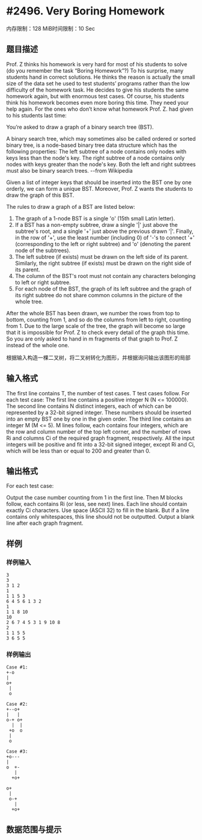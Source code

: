 # #2496. Very Boring Homework

内存限制：128 MiB时间限制：10 Sec

## 题目描述


  Prof. Z thinks his homework is very hard for most of his students to solve (do you remember the task &ldquo;Boring Homework&rdquo;?) To his surprise, many students hand in correct solutions. He thinks the reason is actually the small size of the data set he used to test students&rsquo; programs rather than the low difficulty of the homework task. He decides to give his students the same homework again, but with enormous test cases. Of course, his students think his homework becomes even more boring this time. They need your help again.
  For the ones who don&rsquo;t know what homework Prof. Z. had given to his students last time:
  
  You&rsquo;re asked to draw a graph of a binary search tree (BST). 

  A binary search tree, which may sometimes also be called ordered or sorted binary tree, is a node-based binary tree data structure which has the following properties:
  The left subtree of a node contains only nodes with keys less than the node's key.
  The right subtree of a node contains only nodes with keys greater than the node's key.
  Both the left and right subtrees must also be binary search trees.
  --from Wikipedia

  Given a list of integer keys that should be inserted into the BST one by one orderly, we can form a unique BST. Moreover, Prof. Z wants the students to draw the graph of this BST.
  
  The rules to draw a graph of a BST are listed below:
  
1. The graph of a 1-node BST is a single 'o' (15th small Latin letter).
2. If a BST has a non-empty subtree, draw a single '|' just above the subtree's root, and a single '+' just above the previous drawn '|'. Finally, in the row of '+', use the least number (including 0) of '-'s to connect '+' (corresponding to the left or right subtree) and 'o' (denoting the parent node of the subtrees).
3. The left subtree (if exists) must be drawn on the left side of its parent. Similarly, the right subtree (if exists) must be drawn on the right side of its parent.
4. The column of the BST's root must not contain any characters belonging to left or right subtree.
5. For each node of the BST, the graph of its left subtree and the graph of its right subtree do not share common columns in the picture of the whole tree.

  After the whole BST has been drawn, we number the rows from top to bottom, counting from 1, and so do the columns from left to right, counting from 1.
  Due to the large scale of the tree, the graph will become so large that it is impossible for Prof. Z to check every detail of the graph this time. So you are only asked to hand in m fragments of that graph to Prof. Z instead of the whole one.

 

根据输入构造一棵二叉树，将二叉树转化为图形，并根据询问输出该图形的局部


## 输入格式

  The first line contains T, the number of test cases. T test cases follow.
  For each test case:
  The first line contains a positive integer N (N <= 100000).
  The second line contains N distinct integers, each of which can be represented by a 32-bit signed integer. These numbers should be inserted into an empty BST one by one in the given order.
  The third line contains an integer M (M <= 5).
  M lines follow, each contains four integers, which are the row and column number of the top left corner, and the number of rows Ri and columns Ci of the required graph fragment, respectively. All the input integers will be positive and fit into a 32-bit signed integer, except Ri and Ci, which will be less than or equal to 200 and greater than 0.

## 输出格式

For each test case:

  Output the case number counting from 1 in the first line.
  Then M blocks follow, each contains Ri (or less, see next) lines. Each line should contain exactly Ci characters. Use space (ASCII 32) to fill in the blank. But if a line contains only whitespaces, this line should not be outputted.
  Output a blank line after each graph fragment.

## 样例

### 样例输入

    
    3
    3
    3 1 2
    1
    1 1 5 3
    6 4 5 6 1 3 2
    1
    1 1 8 10
    10
    2 6 7 4 5 3 1 9 10 8
    2
    1 1 5 5
    3 6 5 5
     
    
     
    
    
    

### 样例输出

    
    Case #1:
    +-o
    |  
    o+ 
     | 
     o 
    
    Case #2:
    +--o+     
    |   |     
    o-+ o+    
      |  |    
     +o  o    
     |        
     o        
    
    Case #3:
    +o---
    |    
    o  +-
       | 
      +o+
    
    o+   
     |   
     o-+ 
       | 
      +o+
    
    

## 数据范围与提示
